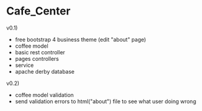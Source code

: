 # Cafe_Center

v0.1)
+ free bootstrap 4 business theme (edit "about" page)
+ coffee model
+ basic rest controller
+ pages controllers
+ service
+ apache derby database

v0.2)
+ coffee model validation
+ send validation errors to html("about") file to see what user doing wrong
